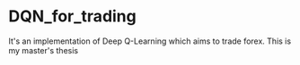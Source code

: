 # DQN_for_trading
It's an implementation of Deep Q-Learning which aims to trade forex. This is my master's thesis
